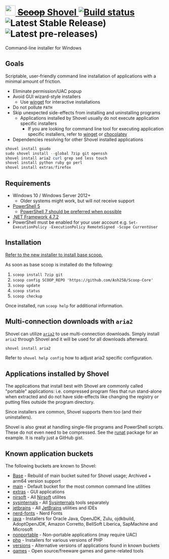 # <a href="https://shovel.ash258.com"><img width=32 height=32 src="https://i.imgur.com/NQkgLgu.png"/> ~~Scoop~~ Shovel <a/> [![Build status](https://ci.appveyor.com/api/projects/status/9cso6l446o0ayo8a?svg=true)](https://ci.appveyor.com/project/Ash258/shovel) ![Latest Stable Release)](https://img.shields.io/github/v/release/Ash258/Scoop-Core?color=ffde03&label=Stable&logoColor=ffde03) ![Latest pre-releases)](https://img.shields.io/github/v/release/Ash258/Scoop-Core?color=ffde03&include_prereleases&label=NEW&logoColor=ffde03)

Command-line installer for Windows

## Goals

Scriptable, user-friendly command line installation of applications with a minimal amount of friction.

- Eliminate permission/UAC popup
- Avoid GUI wizard-style installers
    - Use [winget][winget] for interactive installations
- Do not pollute `PATH`
- Skip unexpected side-effects from installing and uninstalling programs
    - Applications installed by Shovel usually do not execute application specific installers
        - If you are looking for command line tool for executing application specific installers, refer to [winget][winget] or [chocolatey][choco]
- Dependencies resolving for other Shovel installed applications

```powershell
shovel install gsudo
sudo shovel install --global 7zip git openssh
shovel install aria2 curl grep sed less touch
shovel install python ruby go perl
shovel install extras/firefox
```

## Requirements

- Windows 10 / Windows Server 2012+
    - Older systems might work, but will not receive support
- [PowerShell 5](https://aka.ms/wmf5download)
    - [PowerShell 7 should be preferred when possible](https://docs.microsoft.com/en-us/powershell/scripting/install/installing-powershell-core-on-windows?view=powershell-7)
- [.NET Framework 4.7.2](https://www.microsoft.com/net/download)
- PowerShell must be enabled for your user account e.g. `Set-ExecutionPolicy -ExecutionPolicy RemoteSigned -Scope CurrentUser`

## Installation

[Refer to the new installer to install base scoop.](https://github.com/ScoopInstaller/Install#scoop-uninstaller)

As soon as base scoop is installed do the following:

1. `scoop install 7zip git`
1. `scoop config SCOOP_REPO 'https://github.com/Ash258/Scoop-Core'`
1. `scoop update`
1. `scoop status`
1. `scoop checkup`

Once installed, run `scoop help` for additional information.

## Multi-connection downloads with `aria2`

Shovel can utilize [`aria2`](https://github.com/aria2/aria2) to use multi-connection downloads.
Simply install `aria2` through Shovel and it will be used for all downloads afterward.

```powershell
shovel install aria2
```

Refer to `shovel help config` how to adjust aria2 specific configuration.

## Applications installed by Shovel

The applications that install best with Shovel are commonly called "portable" applications: i.e. compressed program files that run stand-alone when extracted and do not have side-effects like changing the registry or putting files outside the program directory.

Since installers are common, Shovel supports them too (and their uninstallers).

Shovel is also great at handling single-file programs and PowerShell scripts.
These do not even need to be compressed.
See the [runat](https://github.com/ScoopInstaller/Main/blob/master/bucket/runat.json) package for an example. It is really just a GitHub gist.

## Known application buckets

The following buckets are known to Shovel:

- [Base](https://github.com/shovel-org/Base) - Rebuild of main bucket suited for Shovel usage; Archived + arm64 version support
- [main](https://github.com/ScoopInstaller/Main) - Default bucket for the most common command line utilities
- [extras](https://github.com/ScoopInstaller/Extras) - GUI applications
- [nirsoft](https://github.com/shovel-org/NirSoft-Bucket) - All [Nirsoft](https://nirsoft.net) utilites
- [sysinternals](https://github.com/shovel-org/Sysinternals-Bucket) - All [Sysinternals](https://docs.microsoft.com/en-us/sysinternals/) tools separately
- [jetbrains](https://github.com/Ash258/Scoop-JetBrains) - All [JetBrains](https://www.jetbrains.com/products/) utilities and IDEs
- [nerd-fonts](https://github.com/matthewjberger/scoop-nerd-fonts) - Nerd Fonts
- [java](https://github.com/ScoopInstaller/Java) - Installers for Oracle Java, OpenJDK, Zulu, ojdkbuild, AdoptOpenJDK, Amazon Corretto, BellSoft Liberica, SapMachine and Microsoft
- [nonportable](https://github.com/TheRandomLabs/scoop-nonportable) - Non-portable applications (may require UAC)
- [php](https://github.com/ScoopInstaller/PHP) - Installers for various versions of PHP
- [versions](https://github.com/ScoopInstaller/Versions) - Alternative versions of applications found in known buckets
- [games](https://github.com/Calinou/scoop-games) - Open source/freeware games and game-related tools

[winget]: https://github.com/microsoft/winget-cli
[choco]: https://chocolatey.org/

